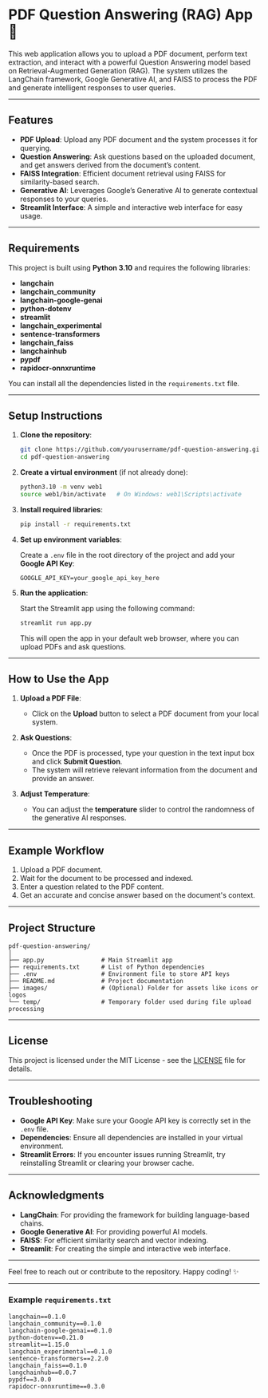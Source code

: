 # PDF Question Answering (RAG) App 🚀

This web application allows you to upload a PDF document, perform text extraction, and interact with a powerful Question Answering model based on Retrieval-Augmented Generation (RAG). The system utilizes the LangChain framework, Google Generative AI, and FAISS to process the PDF and generate intelligent responses to user queries.

---

## Features

- **PDF Upload**: Upload any PDF document and the system processes it for querying.
- **Question Answering**: Ask questions based on the uploaded document, and get answers derived from the document’s content.
- **FAISS Integration**: Efficient document retrieval using FAISS for similarity-based search.
- **Generative AI**: Leverages Google’s Generative AI to generate contextual responses to your queries.
- **Streamlit Interface**: A simple and interactive web interface for easy usage.

---

## Requirements

This project is built using **Python 3.10** and requires the following libraries:

- **langchain**
- **langchain_community**
- **langchain-google-genai**
- **python-dotenv**
- **streamlit**
- **langchain_experimental**
- **sentence-transformers**
- **langchain_faiss**
- **langchainhub**
- **pypdf**
- **rapidocr-onnxruntime**

You can install all the dependencies listed in the `requirements.txt` file.

---

## Setup Instructions

1. **Clone the repository**:
   
   ```bash
   git clone https://github.com/yourusername/pdf-question-answering.git
   cd pdf-question-answering
   ```

2. **Create a virtual environment** (if not already done):
   
   ```bash
   python3.10 -m venv web1
   source web1/bin/activate   # On Windows: web1\Scripts\activate
   ```

3. **Install required libraries**:

   ```bash
   pip install -r requirements.txt
   ```

4. **Set up environment variables**:
   
   Create a `.env` file in the root directory of the project and add your **Google API Key**:
   
   ```
   GOOGLE_API_KEY=your_google_api_key_here
   ```

5. **Run the application**:
   
   Start the Streamlit app using the following command:
   
   ```bash
   streamlit run app.py
   ```

   This will open the app in your default web browser, where you can upload PDFs and ask questions.

---

## How to Use the App

1. **Upload a PDF File**: 
   - Click on the **Upload** button to select a PDF document from your local system.
   
2. **Ask Questions**:
   - Once the PDF is processed, type your question in the text input box and click **Submit Question**.
   - The system will retrieve relevant information from the document and provide an answer.

3. **Adjust Temperature**:
   - You can adjust the **temperature** slider to control the randomness of the generative AI responses.

---

## Example Workflow

1. Upload a PDF document.
2. Wait for the document to be processed and indexed.
3. Enter a question related to the PDF content.
4. Get an accurate and concise answer based on the document's context.

---

## Project Structure

```
pdf-question-answering/
│
├── app.py                # Main Streamlit app
├── requirements.txt      # List of Python dependencies
├── .env                  # Environment file to store API keys
├── README.md             # Project documentation
├── images/               # (Optional) Folder for assets like icons or logos
└── temp/                 # Temporary folder used during file upload processing
```

---

## License

This project is licensed under the MIT License - see the [LICENSE](LICENSE) file for details.

---

## Troubleshooting

- **Google API Key**: Make sure your Google API key is correctly set in the `.env` file.
- **Dependencies**: Ensure all dependencies are installed in your virtual environment.
- **Streamlit Errors**: If you encounter issues running Streamlit, try reinstalling Streamlit or clearing your browser cache.

---

## Acknowledgments

- **LangChain**: For providing the framework for building language-based chains.
- **Google Generative AI**: For providing powerful AI models.
- **FAISS**: For efficient similarity search and vector indexing.
- **Streamlit**: For creating the simple and interactive web interface.

---

Feel free to reach out or contribute to the repository. Happy coding! ✨

---

### Example `requirements.txt`

```plaintext
langchain==0.1.0
langchain_community==0.1.0
langchain-google-genai==0.1.0
python-dotenv==0.21.0
streamlit==1.15.0
langchain_experimental==0.1.0
sentence-transformers==2.2.0
langchain_faiss==0.1.0
langchainhub==0.0.7
pypdf==3.0.0
rapidocr-onnxruntime==0.3.0
```
